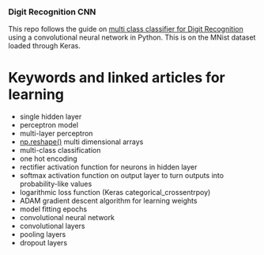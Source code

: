 ### Digit Recognition CNN

This repo follows the guide on [multi class classifier for Digit Recognition](https://machinelearningmastery.com/handwritten-digit-recognition-using-convolutional-neural-networks-python-keras/) using a convolutional neural network in Python. This is on the MNist dataset loaded through Keras.

# Keywords and linked articles for learning

- single hidden layer
- perceptron model
- multi-layer perceptron
- [np.reshape()](http://docs.scipy.org/doc/numpy-1.10.1/reference/generated/numpy.reshape.html) multi dimensional arrays
- multi-class classification
- one hot encoding
- rectifier activation function for neurons in hidden layer
- softmax activation function on output layer to turn outputs into probability-like values
- logarithmic loss function (Keras categorical_crossentrpoy)
- ADAM gradient descent algorithm for learning weights
- model fitting epochs
- convolutional neural network
- convolutional layers
- pooling layers
- dropout layers
